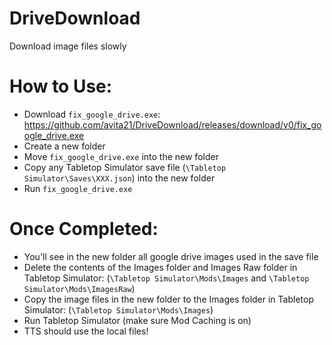 # DriveDownload
Download image files slowly

# How to Use:
- Download `fix_google_drive.exe`: https://github.com/avita21/DriveDownload/releases/download/v0/fix_google_drive.exe
- Create a new folder
- Move `fix_google_drive.exe` into the new folder
- Copy any Tabletop Simulator save file (`\Tabletop Simulator\Saves\XXX.json`) into the new folder
- Run `fix_google_drive.exe`

# Once Completed:
- You'll see in the new folder all google drive images used in the save file
- Delete the contents of the Images folder and Images Raw folder in Tabletop Simulator: (`\Tabletop Simulator\Mods\Images` and `\Tabletop Simulator\Mods\ImagesRaw`)
- Copy the image files in the new folder to the Images folder in Tabletop Simulator: (`\Tabletop Simulator\Mods\Images`)
- Run Tabletop Simulator (make sure Mod Caching is on)
- TTS should use the local files!
